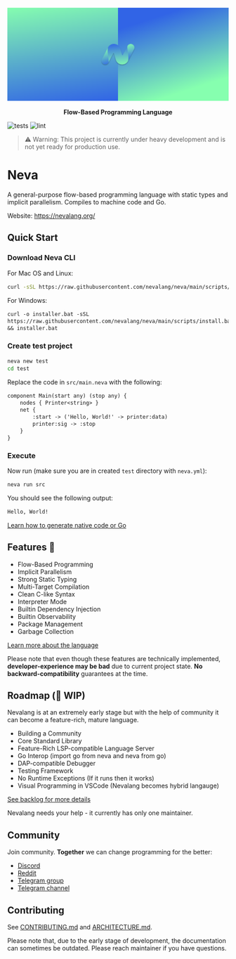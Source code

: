 ![Big Header](./assets/header/big.svg "Big header with nevalang logo")

**<p align="center">Flow-Based Programming Language</p>**

![tests](https://github.com/nevalang/neva/actions/workflows/test.yml/badge.svg?branch=main) ![lint](https://github.com/nevalang/neva/actions/workflows/lint.yml/badge.svg?branch=main)

> ⚠️ Warning: This project is currently under heavy development and is not yet ready for production use.

# Neva

A general-purpose flow-based programming language with static types and implicit parallelism. Compiles to machine code and Go.

Website: https://nevalang.org/

## Quick Start

### Download Neva CLI

For Mac OS and Linux:

```bash
curl -sSL https://raw.githubusercontent.com/nevalang/neva/main/scripts/install.sh | bash
```

For Windows:
```batch
curl -o installer.bat -sSL https://raw.githubusercontent.com/nevalang/neva/main/scripts/install.bat && installer.bat
```

### Create test project

```bash
neva new test
cd test
```

Replace the code in `src/main.neva` with the following:

```neva
component Main(start any) (stop any) {
	nodes { Printer<string> }
	net {
		:start -> ('Hello, World!' -> printer:data)
		printer:sig -> :stop
	}
}
```

### Execute

Now run (make sure you are in created `test` directory with `neva.yml`):

```bash
neva run src
```

You should see the following output:

```bash
Hello, World!
```

[Learn how to generate native code or Go](https://nevalang.org/docs/quick-start)

## Features 🚀

- Flow-Based Programming
- Implicit Parallelism
- Strong Static Typing
- Multi-Target Compilation
- Clean C-like Syntax
- Interpreter Mode
- Builtin Dependency Injection
- Builtin Observability
- Package Management
- Garbage Collection

[Learn more about the language](https://nevalang.org/docs/about)

Please note that even though these features are technically implemented, **developer-experience may be bad** due to current project state. **No backward-compatibility** guarantees at the time.

## Roadmap (🚧 WIP)

Nevalang is at an extremely early stage but with the help of community it can become a feature-rich, mature language.

- Building a Community
- Core Standard Library
- Feature-Rich LSP-compatible Language Server
- Go Interop (import go from neva and neva from go)
- DAP-compatible Debugger
- Testing Framework
- No Runtime Exceptions (If it runs then it works)
- Visual Programming in VSCode (Nevalang becomes hybrid langauge)

[See backlog for more details](https://github.com/orgs/nevalang/projects)

Nevalang needs your help - it currently has only one maintainer.

## Community

Join community. **Together** we can change programming for the better:

- [Discord](https://discord.gg/dmXbC79UuH)
- [Reddit](https://www.reddit.com/r/nevalang/)
- [Telegram group](https://t.me/+H1kRClL8ppI1MWJi)
- [Telegram channel](https://t.me/+H1kRClL8ppI1MWJi)

## Contributing

See [CONTRIBUTING.md](./CONTRIBUTING.md) and [ARCHITECTURE.md](./ARCHITECTURE.md).

Please note that, due to the early stage of development, the documentation can sometimes be outdated. Please reach maintainer if you have questions.
